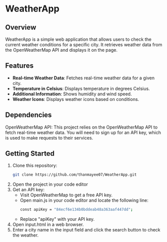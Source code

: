 # WeatherApp

## Overview

WeatherApp is a simple web application that allows users to check the current weather conditions for a specific city. It retrieves weather data from the OpenWeatherMap API and displays it on the page.

## Features

- **Real-time Weather Data**: Fetches real-time weather data for a given city.
- **Temperature in Celsius**: Displays temperature in degrees Celsius.
- **Additional Information**: Shows humidity and wind speed.
- **Weather Icons**: Displays weather icons based on conditions.

## Dependencies

OpenWeatherMap API: This project relies on the OpenWeatherMap API to fetch real-time weather data. You will need to sign up for an API key, which is used to make requests to their services.

## Getting Started

1. Clone this repository:
   ```bash
   git clone https://github.com/thanmayee07/WeatherApp.git
3. Open the project in your code editor
4. Get an API key:
   - Visit OpenWeatherMap to get a free API key.
   - Open main.js in your code editor and locate the following line:
     ```bash
     const apiKey = "84ecf6e134b0bddeab48a363aaf447dd";
   - Replace "apiKey" with your API key.
5. Open input.html in a web browser.
6. Enter a city name in the input field and click the search button to check the weather.
